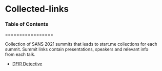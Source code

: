 # Collected-links

### Table of Contents
=================

Collection of SANS 2021 summits that leads to start.me collections for each summit.  Summit links contain presentations, speakers and relevant info from each talk.
* [DFIR Detective](https://linktr.ee/DFIRDetective)
